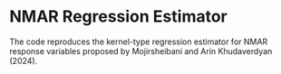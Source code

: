 # NMAR Regression Estimator
The code reproduces the kernel-type regression estimator for NMAR response variables proposed by Mojirsheibani and Arin Khudaverdyan (2024). 
